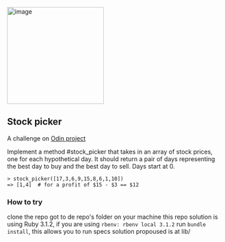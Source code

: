 <img width="226" alt="image" src="https://user-images.githubusercontent.com/26731448/188519846-a027234f-8008-40cb-8b22-87a233650de0.png">


## Stock picker

A challenge on [Odin project](https://www.theodinproject.com/lessons/ruby-stock-picker)

Implement a method #stock_picker that takes in an array of stock prices, one for each hypothetical day. It should return a pair of days representing the best day to buy and the best day to sell. Days start at 0.

```
> stock_picker([17,3,6,9,15,8,6,1,10])
=> [1,4]  # for a profit of $15 - $3 == $12
```


### How to try

clone the repo
got to de repo's folder on your machine
this repo solution is using Ruby 3.1.2, if you are using `rbenv: rbenv local 3.1.2`
run `bundle install`, this allows you to run specs
solution propoused is at lib/

